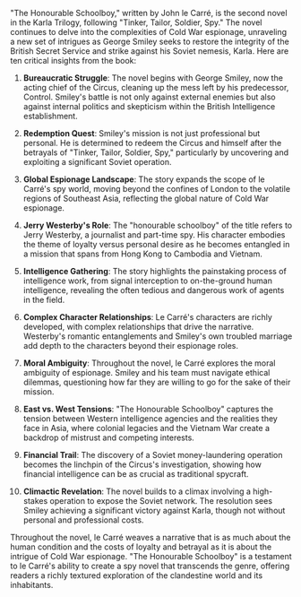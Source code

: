"The Honourable Schoolboy," written by John le Carré, is the second novel in the Karla Trilogy, following "Tinker, Tailor, Soldier, Spy." The novel continues to delve into the complexities of Cold War espionage, unraveling a new set of intrigues as George Smiley seeks to restore the integrity of the British Secret Service and strike against his Soviet nemesis, Karla. Here are ten critical insights from the book:

1. **Bureaucratic Struggle**: The novel begins with George Smiley, now the acting chief of the Circus, cleaning up the mess left by his predecessor, Control. Smiley's battle is not only against external enemies but also against internal politics and skepticism within the British Intelligence establishment.

2. **Redemption Quest**: Smiley's mission is not just professional but personal. He is determined to redeem the Circus and himself after the betrayals of "Tinker, Tailor, Soldier, Spy," particularly by uncovering and exploiting a significant Soviet operation.

3. **Global Espionage Landscape**: The story expands the scope of le Carré's spy world, moving beyond the confines of London to the volatile regions of Southeast Asia, reflecting the global nature of Cold War espionage.

4. **Jerry Westerby's Role**: The "honourable schoolboy" of the title refers to Jerry Westerby, a journalist and part-time spy. His character embodies the theme of loyalty versus personal desire as he becomes entangled in a mission that spans from Hong Kong to Cambodia and Vietnam.

5. **Intelligence Gathering**: The story highlights the painstaking process of intelligence work, from signal interception to on-the-ground human intelligence, revealing the often tedious and dangerous work of agents in the field.

6. **Complex Character Relationships**: Le Carré's characters are richly developed, with complex relationships that drive the narrative. Westerby's romantic entanglements and Smiley's own troubled marriage add depth to the characters beyond their espionage roles.

7. **Moral Ambiguity**: Throughout the novel, le Carré explores the moral ambiguity of espionage. Smiley and his team must navigate ethical dilemmas, questioning how far they are willing to go for the sake of their mission.

8. **East vs. West Tensions**: "The Honourable Schoolboy" captures the tension between Western intelligence agencies and the realities they face in Asia, where colonial legacies and the Vietnam War create a backdrop of mistrust and competing interests.

9. **Financial Trail**: The discovery of a Soviet money-laundering operation becomes the linchpin of the Circus's investigation, showing how financial intelligence can be as crucial as traditional spycraft.

10. **Climactic Revelation**: The novel builds to a climax involving a high-stakes operation to expose the Soviet network. The resolution sees Smiley achieving a significant victory against Karla, though not without personal and professional costs.

Throughout the novel, le Carré weaves a narrative that is as much about the human condition and the costs of loyalty and betrayal as it is about the intrigue of Cold War espionage. "The Honourable Schoolboy" is a testament to le Carré's ability to create a spy novel that transcends the genre, offering readers a richly textured exploration of the clandestine world and its inhabitants.